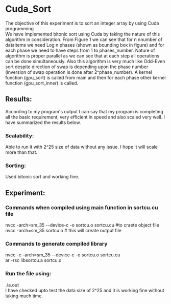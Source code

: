 # Cuda_Sort
The objective of this experiment is to sort an integer array by using Cuda programming <br/>
We have implemented bitonic sort using Cuda by taking the nature of this algorithm in
consideration. From Figure 1 we can see that for n nnumber of dataitems we need Log n phases
(shown as bounding box in figure) and for each phase we need to have steps from 1 to
phases_number. Nature of algorithm is proper parallel as we can see that at each step all operations
can be done simultaneously. Also this algorithm is very much like Odd-Even sort despite direction
of swap is depending upon the phase number (inversion of swap operation is done after
2^phase_number). A kernel function (gpu_sort) is called from main and then for each phase other
kernel function (gpu_sort_inner) is called.

## Results:
According to my program's output I can say that my program is completing all the basic
requirement, very efficient in speed and also scaled very well. I have summarized the results below.
### Scalability:
Able to run it with 2^25 size of data without any issue. I hope it will scale more than that.
### Sorting: 
Used bitonic sort and working fine.
## Experiment:
### Commands when compiled using main function in sortcu.cu file
nvcc -arch=sm_35 --device-c -o sortcu.o sortcu.cu #to craete object file <br/>
nvcc -arch=sm_35 sortcu.o # this will create output file
### Commands to generate compiled library
nvcc -c -arch=sm_35 --device-c -o sortcu.o sortcu.cu <br/>
ar -rsc libsortcu.a sortcu.o
### Run the file using:
./a.out <br/>
I have checked upto test the data size of 2^25 and it is working fine
without taking much time.

